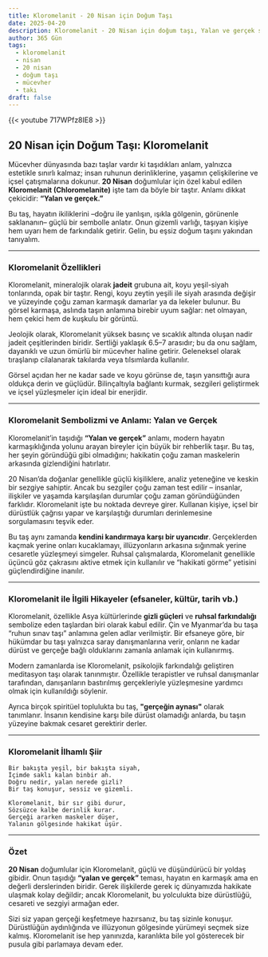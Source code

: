 ```yaml
---
title: Kloromelanit - 20 Nisan için Doğum Taşı
date: 2025-04-20
description: Kloromelanit - 20 Nisan için doğum taşı, Yalan ve gerçek sembolü. Bu özel taşın derin anlamını öğrenin.
author: 365 Gün
tags:
  - kloromelanit
  - nisan
  - 20 nisan
  - doğum taşı
  - mücevher
  - takı
draft: false
---
```


{{< youtube 717WPfz8IE8 >}}


## 20 Nisan için Doğum Taşı: Kloromelanit

Mücevher dünyasında bazı taşlar vardır ki taşıdıkları anlam, yalnızca estetikle sınırlı kalmaz; insan ruhunun derinliklerine, yaşamın çelişkilerine ve içsel çatışmalarına dokunur. **20 Nisan** doğumlular için özel kabul edilen **Kloromelanit (Chloromelanite)** işte tam da böyle bir taştır. Anlamı dikkat çekicidir: **“Yalan ve gerçek.”**

Bu taş, hayatın ikiliklerini –doğru ile yanlışın, ışıkla gölgenin, görünenle saklananın– güçlü bir sembolle anlatır. Onun gizemli varlığı, taşıyan kişiye hem uyarı hem de farkındalık getirir. Gelin, bu eşsiz doğum taşını yakından tanıyalım.

---

### Kloromelanit Özellikleri

Kloromelanit, mineralojik olarak **jadeit** grubuna ait, koyu yeşil-siyah tonlarında, opak bir taştır. Rengi, koyu zeytin yeşili ile siyah arasında değişir ve yüzeyinde çoğu zaman karmaşık damarlar ya da lekeler bulunur. Bu görsel karmaşa, aslında taşın anlamına birebir uyum sağlar: net olmayan, hem çekici hem de kuşkulu bir görüntü.

Jeolojik olarak, Kloromelanit yüksek basınç ve sıcaklık altında oluşan nadir jadeit çeşitlerinden biridir. Sertliği yaklaşık 6.5–7 arasıdır; bu da onu sağlam, dayanıklı ve uzun ömürlü bir mücevher haline getirir. Geleneksel olarak tıraşlanıp cilalanarak takılarda veya tılsımlarda kullanılır.

Görsel açıdan her ne kadar sade ve koyu görünse de, taşın yansıttığı aura oldukça derin ve güçlüdür. Bilinçaltıyla bağlantı kurmak, sezgileri geliştirmek ve içsel yüzleşmeler için ideal bir enerjidir.

---

### Kloromelanit Sembolizmi ve Anlamı: Yalan ve Gerçek

Kloromelanit’in taşıdığı **“Yalan ve gerçek”** anlamı, modern hayatın karmaşıklığında yolunu arayan bireyler için büyük bir rehberlik taşır. Bu taş, her şeyin göründüğü gibi olmadığını; hakikatin çoğu zaman maskelerin arkasında gizlendiğini hatırlatır.

20 Nisan’da doğanlar genellikle güçlü kişiliklere, analiz yeteneğine ve keskin bir sezgiye sahiptir. Ancak bu sezgiler çoğu zaman test edilir – insanlar, ilişkiler ve yaşamda karşılaşılan durumlar çoğu zaman göründüğünden farklıdır. Kloromelanit işte bu noktada devreye girer. Kullanan kişiye, içsel bir dürüstlük çağrısı yapar ve karşılaştığı durumları derinlemesine sorgulamasını teşvik eder.

Bu taş aynı zamanda **kendini kandırmaya karşı bir uyarıcıdır**. Gerçeklerden kaçmak yerine onları kucaklamayı, illüzyonların arkasına sığınmak yerine cesaretle yüzleşmeyi simgeler. Ruhsal çalışmalarda, Kloromelanit genellikle üçüncü göz çakrasını aktive etmek için kullanılır ve “hakikati görme” yetisini güçlendirdiğine inanılır.

---

### Kloromelanit ile İlgili Hikayeler (efsaneler, kültür, tarih vb.)

Kloromelanit, özellikle Asya kültürlerinde **gizli güçleri** ve **ruhsal farkındalığı** sembolize eden taşlardan biri olarak kabul edilir. Çin ve Myanmar’da bu taşa “ruhun sınav taşı” anlamına gelen adlar verilmiştir. Bir efsaneye göre, bir hükümdar bu taşı yalnızca saray danışmanlarına verir, onların ne kadar dürüst ve gerçeğe bağlı olduklarını zamanla anlamak için kullanırmış.

Modern zamanlarda ise Kloromelanit, psikolojik farkındalığı geliştiren meditasyon taşı olarak tanınmıştır. Özellikle terapistler ve ruhsal danışmanlar tarafından, danışanların bastırılmış gerçekleriyle yüzleşmesine yardımcı olmak için kullanıldığı söylenir.

Ayrıca birçok spiritüel toplulukta bu taş, **"gerçeğin aynası"** olarak tanımlanır. İnsanın kendisine karşı bile dürüst olamadığı anlarda, bu taşın yüzeyine bakmak cesaret gerektirir derler.

---

### Kloromelanit İlhamlı Şiir

```
Bir bakışta yeşil, bir bakışta siyah,  
İçimde saklı kalan binbir ah.  
Doğru nedir, yalan nerede gizli?  
Bir taş konuşur, sessiz ve gizemli.

Kloromelanit, bir sır gibi durur,  
Sözsüzce kalbe derinlik kurar.  
Gerçeği ararken maskeler düşer,  
Yalanın gölgesinde hakikat üşür.
```

---

### Özet

**20 Nisan** doğumlular için Kloromelanit, güçlü ve düşündürücü bir yoldaş gibidir. Onun taşıdığı **“yalan ve gerçek”** teması, hayatın en karmaşık ama en değerli derslerinden biridir. Gerek ilişkilerde gerek iç dünyamızda hakikate ulaşmak kolay değildir; ancak Kloromelanit, bu yolculukta bize dürüstlüğü, cesareti ve sezgiyi armağan eder.

Sizi siz yapan gerçeği keşfetmeye hazırsanız, bu taş sizinle konuşur. Dürüstlüğün aydınlığında ve illüzyonun gölgesinde yürümeyi seçmek size kalmış. Kloromelanit ise hep yanınızda, karanlıkta bile yol gösterecek bir pusula gibi parlamaya devam eder.